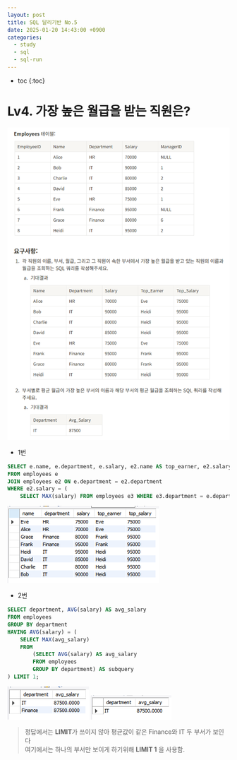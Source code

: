 ```yaml
---
layout: post
title: SQL 달리기반 No.5
date: 2025-01-20 14:43:00 +0900
categories: 
  - study
  - sql
  - sql-run
---
```


* toc
{:toc}

# Lv4. 가장 높은 월급을 받는 직원은?

![run5-1](/assets/img/blog/sql-run/run5-1.png)

- 1번

```sql
SELECT e.name, e.department, e.salary, e2.name AS top_earner, e2.salary AS top_salary
FROM employees e
JOIN employees e2 ON e.department = e2.department
WHERE e2.salary = (
    SELECT MAX(salary) FROM employees e3 WHERE e3.department = e.department);
```
![run5-2](/assets/img/blog/sql-run/run5-2.png)

- 2번

```sql
SELECT department, AVG(salary) AS avg_salary
FROM employees
GROUP BY department
HAVING AVG(salary) = (
    SELECT MAX(avg_salary)
    FROM 
        (SELECT AVG(salary) AS avg_salary
        FROM employees
        GROUP BY department) AS subquery
) LIMIT 1;
```
![run5-3](/assets/img/blog/sql-run/run5-3.png)
![run5-4](/assets/img/blog/sql-run/run5-4.png)
![]()
> 정답에서는 **LIMIT**가 쓰이지 않아 평균값이 같은 Finance와 IT 두 부서가 보인다  
여기에서는 하나의 부서만 보이게 하기위해 **LIMIT 1** 을 사용함.
